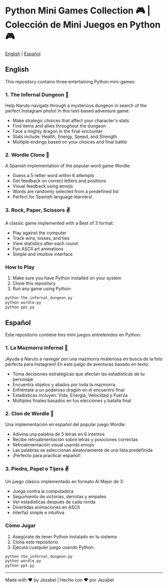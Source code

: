 # Python Mini Games Collection 🎮 | Colección de Mini Juegos en Python 🎮

[English](#english) | [Español](#español)

## English

This repository contains three entertaining Python mini-games:

### 1. The Infernal Dungeon 🏰
Help Naruto navigate through a mysterious dungeon in search of the perfect Instagram photo! In this text-based adventure game:
- Make strategic choices that affect your character's stats
- Find items and allies throughout the dungeon
- Face a mighty dragon in the final encounter
- Stats include: Health, Energy, Speed, and Strength
- Multiple endings based on your choices and final battle

### 2. Wordle Clone 📝
A Spanish implementation of the popular word game Wordle:
- Guess a 5-letter word within 6 attempts
- Get feedback on correct letters and positions
- Visual feedback using emojis
- Words are randomly selected from a predefined list
- Perfect for Spanish language learners!

### 3. Rock, Paper, Scissors ✌️
A classic game implemented with a Best of 3 format:
- Play against the computer
- Track wins, losses, and ties
- View statistics after each round
- Fun ASCII art animations
- Simple and intuitive interface

### How to Play

1. Make sure you have Python installed on your system
2. Clone this repository
3. Run any game using Python:
```bash
python the_infernal_dungeon.py
python wordle.py
python ppt.py
```

## Español

Este repositorio contiene tres mini juegos entretenidos en Python:

### 1. La Mazmorra Infernal 🏰
¡Ayuda a Naruto a navegar por una mazmorra misteriosa en busca de la foto perfecta para Instagram! En este juego de aventuras basado en texto:
- Toma decisiones estratégicas que afectan las estadísticas de tu personaje
- Encuentra objetos y aliados por toda la mazmorra
- Enfréntate a un poderoso dragón en el encuentro final
- Estadísticas incluyen: Vida, Energía, Velocidad y Fuerza
- Múltiples finales basados en tus elecciones y batalla final

### 2. Clon de Wordle 📝
Una implementación en español del popular juego Wordle:
- Adivina una palabra de 5 letras en 6 intentos
- Recibe retroalimentación sobre letras y posiciones correctas
- Retroalimentación visual usando emojis
- Las palabras se seleccionan aleatoriamente de una lista predefinida
- ¡Perfecto para practicar español!

### 3. Piedra, Papel o Tijera ✌️
Un juego clásico implementado en formato Al Mejor de 3:
- Juega contra la computadora
- Seguimiento de victorias, derrotas y empates
- Ver estadísticas después de cada ronda
- Divertidas animaciones en ASCII
- Interfaz simple e intuitiva

### Cómo Jugar

1. Asegúrate de tener Python instalado en tu sistema
2. Clona este repositorio
3. Ejecuta cualquier juego usando Python:
```bash
python the_infernal_dungeon.py
python wordle.py
python ppt.py
```

---
Made with ❤️ by Jezabel | Hecho con ❤️ por Jezabel

